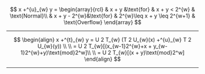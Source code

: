 $$
x +^{u}_{w} y = 
\begin{array}{rcl}
 & x + y &\text{for} & x + y < 2^{w} & \text{Normal}\\
 & x + y - 2^{w}&\text{for} & 2^{w}\leq x + y \leq 2^{w+1} & \text{Overflow}
\end{array}
$$


---

$$
\begin{align}
 x +^{t}_{w} y = U 2 T_{w} (T 2 U_{w}(x) +^{u}_{w} T 2 U_{w}(y)) \\ \\
= U 2 T_{w}[(x_{w-1}2^{w}+x + y_{w-1}2^{w}+y)\text{mod}2^w]\\ \\
= U 2 T_{w}[(x + y)\text{mod}2^w]
\end{align}
$$


---

